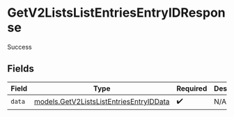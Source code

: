 # GetV2ListsListEntriesEntryIDResponse

Success


## Fields

| Field                                                                                    | Type                                                                                     | Required                                                                                 | Description                                                                              |
| ---------------------------------------------------------------------------------------- | ---------------------------------------------------------------------------------------- | ---------------------------------------------------------------------------------------- | ---------------------------------------------------------------------------------------- |
| `data`                                                                                   | [models.GetV2ListsListEntriesEntryIDData](../models/getv2listslistentriesentryiddata.md) | :heavy_check_mark:                                                                       | N/A                                                                                      |